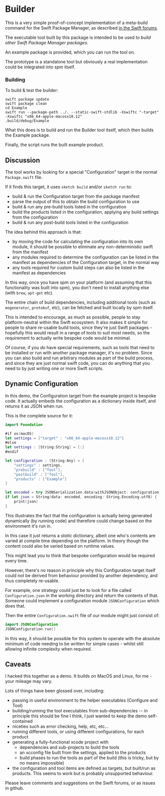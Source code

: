 # Builder

This is a very simple proof-of-concept implementation of a meta-build command for the Swift Package Manager, as described [in the Swift forums](https://forums.swift.org/t/spm-static-dependencies/10152/35?u=samdeane).

The executable tool built by this package is intended to be used _to build other Swift Package Manager packages_.

An example package is provided, which you can run the tool on.

The prototype is a standalone tool but obviously a real implementation could be integrated into spm itself.


### Building

To build & test the builder:

```
swift package update
swift package clean
cd Example
swift run --package-path ../. --static-swift-stdlib -Xswiftc "-target" -Xswiftc "x86_64-apple-macosx10.12"
.build/debug/Example
```

What this does is to build and run the Builder tool itself, which then builds the Example package.

Finally, the script runs the built example product.


## Discussion

The tool works by looking for a special "Configuration" target in the normal `Package.swift` file.

If it finds this target, it uses `sketch build` and/or `sketch run` to:

- build & run the Configuration target from the package manifest
- parse the output of this to obtain the build configuration to use
- build & run any pre-build tools listed in the configuration
- build the products listed in the configuration, applying any build settings from the configuration
- build & run any post-build tools listed in the configuration

The idea behind this approach is that:

- by moving the code for calculating the configuration into its own module, it should be possible to eliminate any non-deterministic swift from the manifest
- any modules required to determine the configuration can be listed in the manifest as dependencies of the Configuration target, in the normal way
- any tools required for custom build steps can also be listed in the manifest as dependencies

In this way, once you have spm on your platform (and assuming that this functionality was built into spm), you don't need to install anything else (with `brew`, `apt-get` etc).

The entire chain of build dependencies, including additional tools (such as `mogenerator`, `protobuf`, etc), can be fetched and built locally by spm itself.

This is intended to encourage, as much as possible, people to stay platform-neutral within the Swift ecosystem. It also makes it simple for people to share re-usable build tools, since they're just Swift packages - hopefully this would result in a range of tools to suit most needs, so the requirement to actually write bespoke code would be minimal.

Of course, if you *do* have special requirements, such as tools that need to be installed or run with another package manager, it's no problem. Since you can also build and run arbitrary modules as part of the build process, and since they are just normal swift code, you can do anything that you need to by just writing one or more Swift scripts.

## Dynamic Configuration

In this demo, the Configuration target from the example project is bespoke code. It actually embeds the configuration as a dictionary inside itself, and returns it as JSON when run.

This is the complete source for it:

```swift
import Foundation

#if os(macOS)
let settings = ["target" : "x86_64-apple-macosx10.12"]
#else
let settings : [String:String] = [:]
#endif

let configuration : [String:Any] = [
    "settings" : settings,
    "prebuild" : ["Tool"],
    "postbuild" : ["Tool"],
    "products" : ["Example"]
]

let encoded = try JSONSerialization.data(withJSONObject: configuration, options: .prettyPrinted)
if let json = String(data: encoded, encoding: String.Encoding.utf8) {
    print(json)
}
```

This illustrates the fact that the configuration is actually being generated dynamically (by running code) and therefore could change based on the environment it's run in.

In this case it just returns a *static* dictionary, albeit one who's contents are varied at compile time depending on the platform. In theory though the content could also be varied based on runtime values.

This might lead you to think that bespoke configuration would be required every time.

However, there's no reason in principle why this Configuration target itself could not be derived from behaviour provided by another dependency, and thus completely re-usable.

For example, one strategy could just be to look for a file called `Configuration.json` in the working directory and return the contents of that. Someone could implement a configuration module `JSONConfiguration` which does that.

Then the entire `Configuration.swift` file of our module might just consist of:

```swift
import JSONConfiguration
JSONConfiguration.run()
```

In this way, it should be possible for this system to operate with the absolute minimum of code needing to be written for simple cases - whilst still allowing infinite complexity when required.


## Caveats

I hacked this together as a demo. It builds on MacOS and Linux, for me - your mileage may vary.

Lots of things have been glossed over, including:

- passing in useful environment to the helper executables (Configure and Tool)
- building/running the tool executables from sub-dependencies -- in principle this should be fine I think, I just wanted to keep the demo self-contained
- niceties such as error checking, help, etc, etc...
- running different tools, or using different configurations, for each product
- generating a fully-functional xcode project with
  - dependencies and sub-projects to build the tools
  - an xcconfig file built from the settings, applied to the products
  - build phases to run the tools as part of the build (this is tricky, but by no means impossible)
- the configuration and tool items are defined as targets, but built/run as products. This seems to work but is probably unsupported behaviour.

Please leave comments and suggestions on the Swift forums, or as issues in github.
